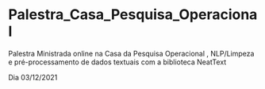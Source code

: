 # Palestra_Casa_Pesquisa_Operacional
Palestra Ministrada online na  Casa da Pesquisa Operacional , NLP/Limpeza e pré-processamento de dados textuais com a biblioteca NeatText

Dia 03/12/2021
